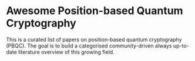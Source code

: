 # Awesome Position-based Quantum Cryptography
This is a curated list of papers on position-based quantum cryptography (PBQC). The goal is to build a categorised community-driven always up-to-date literature overview of this growing field.
